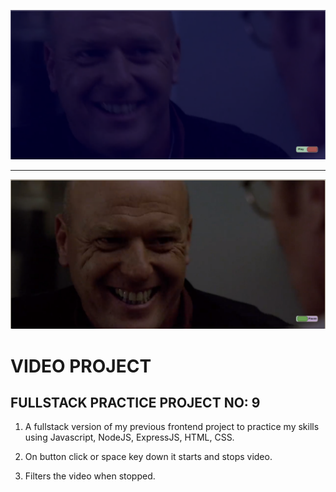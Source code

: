 ![example1](public/videoProject1.png)

<hr>

![example2](public/videoProject2.png)

# VIDEO PROJECT

## FULLSTACK PRACTICE PROJECT NO: 9

1. A fullstack version of my previous frontend project to practice my skills using Javascript, NodeJS, ExpressJS, HTML, CSS.

2. On button click or space key down it starts and stops video.

3. Filters the video when stopped.
